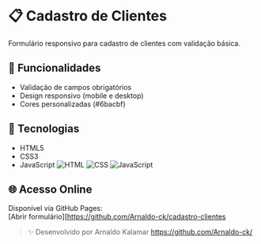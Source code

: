 # 📋 Cadastro de Clientes

Formulário responsivo para cadastro de clientes com validação básica.

## 🚀 Funcionalidades
- Validação de campos obrigatórios
- Design responsivo (mobile e desktop)
- Cores personalizadas (#6bacbf)

## 🔧 Tecnologias
- HTML5
- CSS3
- JavaScript
![HTML](https://img.shields.io/badge/HTML5-E34F26?style=for-the-badge&logo=html5&logoColor=white)
![CSS](https://img.shields.io/badge/CSS3-1572B6?style=for-the-badge&logo=css3&logoColor=white)
![JavaScript](https://img.shields.io/badge/JavaScript-F7DF1E?style=for-the-badge&logo=javascript&logoColor=black)

## 🌐 Acesso Online
Disponível via GitHub Pages:  
[Abrir formulário][https://github.com/Arnaldo-ck/cadastro-clientes

> ✨ Desenvolvido por Arnaldo Kalamar https://github.com/Arnaldo-ck/



